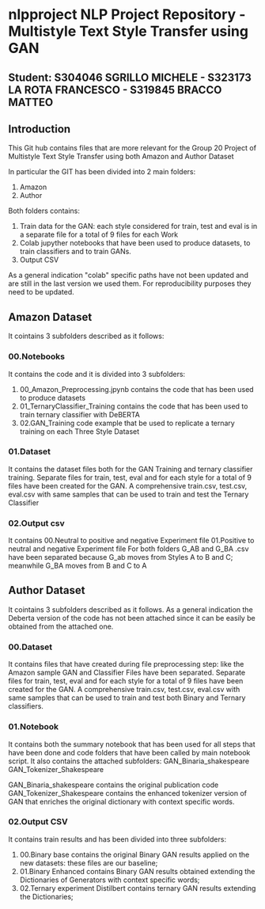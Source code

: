 # nlpproject NLP Project Repository - Multistyle Text Style Transfer using GAN
## Student: S304046 SGRILLO MICHELE - S323173 LA ROTA FRANCESCO - S319845 BRACCO MATTEO
## Introduction 

This Git hub contains files that are more relevant for the Group 20 Project of Multistyle Text Style Transfer using both Amazon and Author Dataset

In particular the GIT has been divided into 2 main folders:
1. Amazon
2. Author

Both folders contains:
1. Train data for the GAN: each style considered for train, test and eval is in a separate file for a total of 9 files for each Work
2. Colab jupyther notebooks that have been used to produce datasets, to train  classifiers and to train GANs.
3. Output CSV

As a general indication "colab" specific paths have not been updated and are still in the last version we used them.
For reproducibility purposes they need to be updated. 

## Amazon Dataset

It cointains 3 subfolders described as it follows: 

### 00.Notebooks
It contains the code and it is divided into 3 subfolders:
1. 00_Amazon_Preprocessing.jpynb contains the code that has been used to produce datasets
2. 01_TernaryClassifier_Training contains the code that has been used to train ternary classifier with DeBERTA
3. 02.GAN_Training code example that be used to replicate a ternary training on each Three Style Dataset

### 01.Dataset
It contains the dataset files both for the GAN Training and ternary classifier training. 
Separate files for train, test, eval and  for each style for a total of 9 files have been created for the GAN. 
A comprehensive train.csv, test.csv, eval.csv with same samples  that can be used to train and test the Ternary Classifier

### 02.Output csv
It contains 
00.Neutral to positive and negative Experiment file
01.Positive to neutral and negative Experiment file
For both folders G_AB and G_BA .csv have been separated because G_ab moves from Styles A to B and C; meanwhile G_BA moves from B and C to A

## Author Dataset 

It cointains 3 subfolders described as it follows. As a general indication the Deberta version of the code has not been attached since it can be easily be obtained from the attached one.  

### 00.Dataset
It contains files that have created during file preprocessing step: like the Amazon sample GAN and Classifier Files have been separated.
Separate files for train, test, eval and  for each style for a total of 9 files have been created for the GAN. 
A comprehensive train.csv, test.csv, eval.csv with same samples that can be used to train and test both Binary and Ternary classifiers.

### 01.Notebook
It contains both the summary notebook that has been used for all steps that have been done and code folders that have been called by main notebook script. 
It  also contains the attached subfolders:
GAN_Binaria_shakespeare
GAN_Tokenizer_Shakespeare

GAN_Binaria_shakespeare contains the original publication code
GAN_Tokenizer_Shakespeare contains the enhanced tokenizer version of GAN that enriches the original dictionary with context specific words. 

### 02.Output CSV 
It contains train results and has been divided into three subfolders:
1. 00.Binary base contains the original Binary GAN results applied on the new datasets: these files are our baseline;
2. 01.Binary Enhanced contains Binary GAN results obtained extending the Dictionaries of Generators with context specific words;
3. 02.Ternary experiment Distilbert contains ternary GAN results extending the Dictionaries; 


